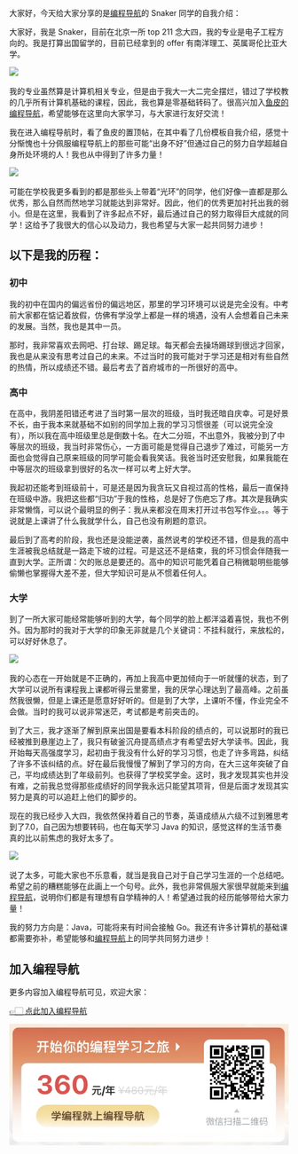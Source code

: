 大家好，今天给大家分享的是[编程导航](https://yuyuanweb.feishu.cn/wiki/VC1qwmX9diCBK3kidyec74vFnde)的 Snaker 同学的自我介绍：

大家好，我是 Snaker，目前在北京一所 top 211 念大四，我的专业是电子工程方向的。我是打算出国留学的，目前已经拿到的 offer 有南洋理工、英属哥伦比亚大学。


![](https://files.mdnice.com/user/31817/4f1ce020-ae7b-4579-b08a-2a15da35bf9b.png)


我的专业虽然算是计算机相关专业，但是由于我大一大二完全摆烂，错过了学校教的几乎所有计算机基础的课程，因此，我也算是零基础转码了。很高兴加入[鱼皮的编程导航](https://yuyuanweb.feishu.cn/wiki/VC1qwmX9diCBK3kidyec74vFnde)，希望能够在这里向大家学习，与大家进行友好交流！


我在进入编程导航时，看了鱼皮的置顶帖，在其中看了几份模板自我介绍，感觉十分惭愧也十分佩服编程导航上的那些可能“出身不好”但通过自己的努力自学超越自身所处环境的人！我也从中得到了许多力量！

![](https://files.mdnice.com/user/31817/7a672c54-e547-440a-a4ce-13831153d381.png)


可能在学校我更多看到的都是那些头上带着“光环”的同学，他们好像一直都是那么优秀，那么自然而然地学习就能达到非常好。因此，他们的优秀更加衬托出我的弱小。但是在这里，我看到了许多起点不好，最后通过自己的努力取得巨大成就的同学！这给予了我很大的信心以及动力，我也希望与大家一起共同努力进步！



## 以下是我的历程：
### 初中

我的初中在国内的偏远省份的偏远地区，那里的学习环境可以说是完全没有。中考前大家都在惦记着放假，仿佛有学没学上都是一样的境遇，没有人会想着自己未来的发展。当然，我也是其中一员。

那时，我非常喜欢去网吧、打台球、踢足球。每天都会去操场踢球到很远才回家，我也是从来没有思考过自己的未来。不过当时的我可能对于学习还是相对有些自然的热情，所以成绩还不错。最后考去了首府城市的一所很好的高中。

### 高中

在高中，我阴差阳错还考进了当时第一层次的班级，当时我还暗自庆幸。可是好景不长，由于我本来就基础不如别的同学加上我的学习习惯很差（可以说完全没有），所以我在高中班级里总是倒数十名。在大二分班，不出意外，我被分到了中等层次的班级，我当时非常伤心，一方面可能是觉得自己退步了难过，可能另一方面也会觉得自己原来班级的同学可能会看我笑话。我爸当时还安慰我，如果我能在中等层次的班级拿到很好的名次一样可以考上好大学。

我起初还能考到班级前十，可是还是因为我贪玩又自视过高的性格，最后一直保持在班级中游。我把这些都“归功”于我的性格，总是好了伤疤忘了疼。其次是我确实非常懒惰，可以说个最明显的例子：我从来都没在周末打开过书包写作业。。。等于说就是上课讲了什么我就学什么，自己也没有刷题的意识。


最后到了高考的阶段，我也还是没能逆袭，虽然说考的学校还不错，但是我的高中生涯被我总结就是一路走下坡的过程。可是这还不是结束，我的坏习惯会伴随我一直到大学。正所谓：欠的账总是要还的。高中的知识可能凭着自己稍微聪明些能够偷懒也掌握得大差不差，但大学知识可是从不惯着任何人。

### 大学

到了一所大家可能经常能够听到的大学，每个同学的脸上都洋溢着喜悦，我也不例外。因为那时的我对于大学的印象无非就是几个关键词：不挂科就行，来放松的，可以好好休息了。

![](https://files.mdnice.com/user/31817/baa1be31-db13-49ba-bfa0-2444eeb6aa96.png)


我的心态在一开始就是不正确的，再加上我高中更加倾向于一听就懂的状态，到了大学可以说所有课程我上课都听得云里雾里，我的厌学心理达到了最高峰。之前虽然我很懒，但是上课还是愿意好好听的。但是到了大学，上课听不懂，作业完全不会做。当时的我可以说非常迷茫，考试都是考前突击的。


到了大三，我才逐渐了解到原来出国是要看本科阶段的绩点的，可以说那时的我已经被推到悬崖边上了，我只有破釜沉舟提高绩点才有希望去好大学读书。因此，我开始每天高强度学习，起初由于我没有什么好的学习习惯，也走了许多弯路，纠结了许多不该纠结的点。好在最后我慢慢了解到了学习的方向，在大三这年突破了自己，平均成绩达到了年级前列。也获得了学校奖学金。这时，我才发现其实也并没有难，之前我总觉得那些成绩好的同学我永远只能望其项背，但是后面才发现其实努力是真的可以追赶上他们的脚步的。

现在的我已经步入大四，我依然保持着自己的节奏，英语成绩从六级不过到雅思考到了7.0，自己因为想要转码，也在每天学习 Java 的知识，感觉这样的生活节奏真的比以前焦虑的我好太多了。


![](https://files.mdnice.com/user/31817/5a6c4e87-5f65-4650-80db-94ce04eddcf7.png)


说了太多，可能大家也不乐意看，就当是我自己对于自己学习生涯的一个总结吧。希望之前的糟糕能够在此画上一个句号。此外，我也非常佩服大家很早就能来到[编程导航](https://yuyuanweb.feishu.cn/wiki/VC1qwmX9diCBK3kidyec74vFnde)，说明你们都是有理想有自学精神的人！希望通过我的经历能够带给大家力量！



我的努力方向是：Java，可能将来有时间会接触 Go。我还有许多计算机的基础课都需要弥补，希望能够和[编程导航](https://yuyuanweb.feishu.cn/wiki/VC1qwmX9diCBK3kidyec74vFnde)上的同学共同努力进步！

## 加入编程导航

更多内容加入编程导航可见，欢迎大家：

[👉🏻 点此加入编程导航](https://yuyuanweb.feishu.cn/wiki/SDtMwjR1DituVpkz5MLc3fZLnzb)

![微信扫码领券加入](../../../image/join_us.png)
